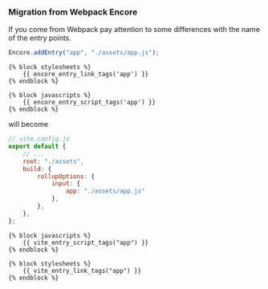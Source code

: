 ### Migration from Webpack Encore

If you come from Webpack pay attention to some differences with the name of the entry points.

```js
Encore.addEntry("app", "./assets/app.js");
```

```twig
{% block stylesheets %}
    {{ encore_entry_link_tags('app') }}
{% endblock %}

{% block javascripts %}
    {{ encore_entry_script_tags('app') }}
{% endblock %}
```

will become

```js
// vite.config.js
export default {
    // ...
    root: "./assets",
    build: {
        rollupOptions: {
            input: {
                app: "./assets/app.js"
            },
        },
    },
};
```

```twig
{% block javascripts %}
    {{ vite_entry_script_tags("app") }}
{% endblock %}

{% block stylesheets %}
    {{ vite_entry_link_tags("app") }}
{% endblock %}
```


